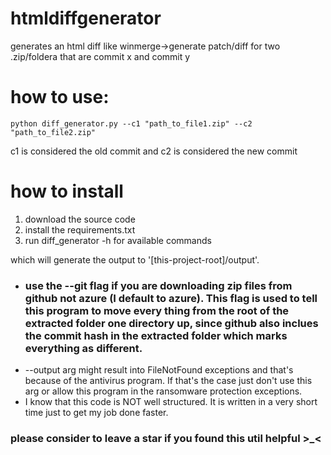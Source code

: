# htmldiffgenerator

generates an html diff like winmerge->generate patch/diff for two .zip/foldera that are commit x and commit y

<h1>
    how to use:
</h1>
<code>python diff_generator.py --c1 "path_to_file1.zip" --c2 "path_to_file2.zip"</code>

c1 is considered the old commit and c2 is considered the new commit

<h1>
    how to install
</h1>

<ol>
        <li>
            download the source code
        </li>
        <li>
            install the requirements.txt
        </li>
        <li>
            run diff_generator -h for available commands
        </li>
</ol>
which will generate the output to '[this-project-root]/output'.

* <h3>use the --git flag if you are downloading zip files from github not azure (I default to azure). This flag is used to tell this program to
  move every thing from the root of the extracted folder one directory up, since github also inclues the commit hash in the extracted folder which
  marks everything as different.
  </h3>
* --output arg might result into FileNotFound exceptions and that's because of the antivirus program. If that's the case just don't use this arg
  or allow this program in the ransomware protection exceptions.
* I know that this code is NOT well structured. It is written in a very short time just to get my job done faster.

<h3>
  please consider to leave a star if you found this util helpful >_<
</h3>

